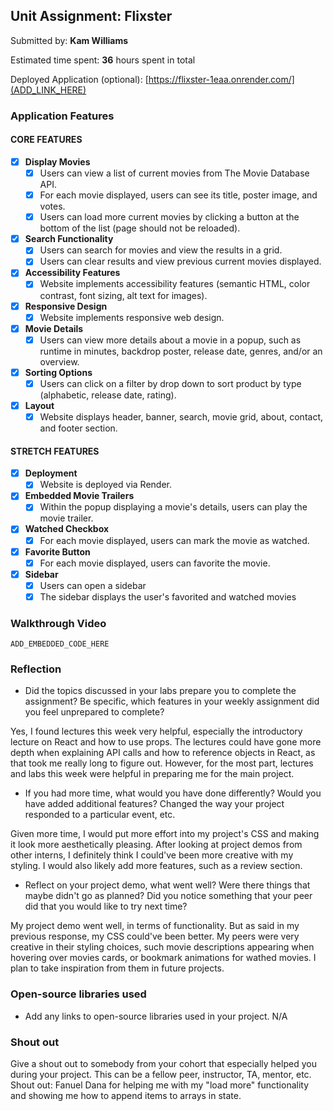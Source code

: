 ## Unit Assignment: Flixster

Submitted by: **Kam Williams**

Estimated time spent: **36** hours spent in total

Deployed Application (optional): [https://flixster-1eaa.onrender.com/](ADD_LINK_HERE)

### Application Features

#### CORE FEATURES


- [x] **Display Movies**
  - [x] Users can view a list of current movies from The Movie Database API.
  - [x] For each movie displayed, users can see its title, poster image, and votes.
  - [x] Users can load more current movies by clicking a button at the bottom of the list (page should not be reloaded).
- [x] **Search Functionality**
  - [x] Users can search for movies and view the results in a grid.
  - [x] Users can clear results and view previous current movies displayed.
- [x] **Accessibility Features**
  - [x] Website implements accessibility features (semantic HTML, color contrast, font sizing, alt text for images).
- [x] **Responsive Design**
  - [x] Website implements responsive web design.
- [x] **Movie Details**
  - [x] Users can view more details about a movie in a popup, such as runtime in minutes, backdrop poster, release date, genres, and/or an overview.
- [x] **Sorting Options**
  - [x] Users can click on a filter by drop down to sort product by type (alphabetic, release date, rating).
- [x] **Layout**
  - [x] Website displays header, banner, search, movie grid, about, contact, and footer section.

#### STRETCH FEATURES

- [x] **Deployment**
  - [x] Website is deployed via Render.
- [x] **Embedded Movie Trailers**
  - [x] Within the popup displaying a movie's details, users can play the movie trailer.
- [x] **Watched Checkbox**
  - [x] For each movie displayed, users can mark the movie as watched.
- [x] **Favorite Button**
  - [x] For each movie displayed, users can favorite the movie.
- [x] **Sidebar**
  - [x] Users can open a sidebar
  - [x] The sidebar displays the user's favorited and watched movies

### Walkthrough Video

`ADD_EMBEDDED_CODE_HERE`

### Reflection

* Did the topics discussed in your labs prepare you to complete the assignment? Be specific, which features in your weekly assignment did you feel unprepared to complete?

Yes, I found lectures this week very helpful, especially the introductory lecture on React and how to use props. The lectures could have gone more depth when explaining API calls and how to reference objects in React, as that took me really long to figure out. However, for the most part, lectures and labs this week were helpful in preparing me for the main project.

* If you had more time, what would you have done differently? Would you have added additional features? Changed the way your project responded to a particular event, etc.
  
Given more time, I would put more effort into my project's CSS and making it look more aesthetically pleasing. After looking at project demos from other interns, I definitely think I could've been more creative with my styling. I would also likely add more features, such as a review section. 

* Reflect on your project demo, what went well? Were there things that maybe didn't go as planned? Did you notice something that your peer did that you would like to try next time?

My project demo went well, in terms of functionality. But as said in my previous response, my CSS could've been better. My peers were very creative in their styling choices, such movie descriptions appearing when hovering over movies cards, or bookmark animations for wathed movies. I plan to take inspiration from them in future projects.

### Open-source libraries used

- Add any links to open-source libraries used in your project. N/A

### Shout out

Give a shout out to somebody from your cohort that especially helped you during your project. This can be a fellow peer, instructor, TA, mentor, etc.
Shout out: Fanuel Dana for helping me with my "load more" functionality and showing me how to append items to arrays in state.

